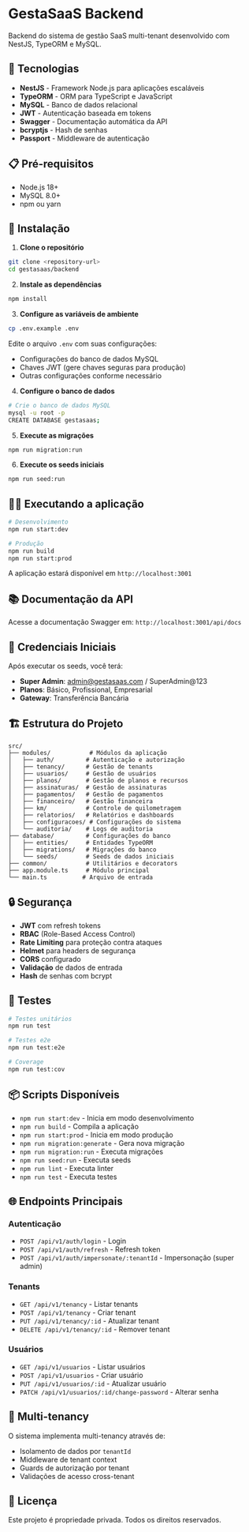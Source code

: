 # GestaSaaS Backend

Backend do sistema de gestão SaaS multi-tenant desenvolvido com NestJS, TypeORM e MySQL.

## 🚀 Tecnologias

- **NestJS** - Framework Node.js para aplicações escaláveis
- **TypeORM** - ORM para TypeScript e JavaScript
- **MySQL** - Banco de dados relacional
- **JWT** - Autenticação baseada em tokens
- **Swagger** - Documentação automática da API
- **bcryptjs** - Hash de senhas
- **Passport** - Middleware de autenticação

## 📋 Pré-requisitos

- Node.js 18+ 
- MySQL 8.0+
- npm ou yarn

## 🔧 Instalação

1. **Clone o repositório**
```bash
git clone <repository-url>
cd gestasaas/backend
```

2. **Instale as dependências**
```bash
npm install
```

3. **Configure as variáveis de ambiente**
```bash
cp .env.example .env
```

Edite o arquivo `.env` com suas configurações:
- Configurações do banco de dados MySQL
- Chaves JWT (gere chaves seguras para produção)
- Outras configurações conforme necessário

4. **Configure o banco de dados**
```bash
# Crie o banco de dados MySQL
mysql -u root -p
CREATE DATABASE gestasaas;
```

5. **Execute as migrações**
```bash
npm run migration:run
```

6. **Execute os seeds iniciais**
```bash
npm run seed:run
```

## 🏃‍♂️ Executando a aplicação

```bash
# Desenvolvimento
npm run start:dev

# Produção
npm run build
npm run start:prod
```

A aplicação estará disponível em `http://localhost:3001`

## 📚 Documentação da API

Acesse a documentação Swagger em: `http://localhost:3001/api/docs`

## 🔐 Credenciais Iniciais

Após executar os seeds, você terá:

- **Super Admin**: admin@gestasaas.com / SuperAdmin@123
- **Planos**: Básico, Profissional, Empresarial
- **Gateway**: Transferência Bancária

## 🏗️ Estrutura do Projeto

```
src/
├── modules/           # Módulos da aplicação
│   ├── auth/         # Autenticação e autorização
│   ├── tenancy/      # Gestão de tenants
│   ├── usuarios/     # Gestão de usuários
│   ├── planos/       # Gestão de planos e recursos
│   ├── assinaturas/  # Gestão de assinaturas
│   ├── pagamentos/   # Gestão de pagamentos
│   ├── financeiro/   # Gestão financeira
│   ├── km/           # Controle de quilometragem
│   ├── relatorios/   # Relatórios e dashboards
│   ├── configuracoes/ # Configurações do sistema
│   └── auditoria/    # Logs de auditoria
├── database/         # Configurações do banco
│   ├── entities/     # Entidades TypeORM
│   ├── migrations/   # Migrações do banco
│   └── seeds/        # Seeds de dados iniciais
├── common/           # Utilitários e decorators
├── app.module.ts     # Módulo principal
└── main.ts          # Arquivo de entrada
```

## 🔒 Segurança

- **JWT** com refresh tokens
- **RBAC** (Role-Based Access Control)
- **Rate Limiting** para proteção contra ataques
- **Helmet** para headers de segurança
- **CORS** configurado
- **Validação** de dados de entrada
- **Hash** de senhas com bcrypt

## 🧪 Testes

```bash
# Testes unitários
npm run test

# Testes e2e
npm run test:e2e

# Coverage
npm run test:cov
```

## 📦 Scripts Disponíveis

- `npm run start:dev` - Inicia em modo desenvolvimento
- `npm run build` - Compila a aplicação
- `npm run start:prod` - Inicia em modo produção
- `npm run migration:generate` - Gera nova migração
- `npm run migration:run` - Executa migrações
- `npm run seed:run` - Executa seeds
- `npm run lint` - Executa linter
- `npm run test` - Executa testes

## 🌐 Endpoints Principais

### Autenticação
- `POST /api/v1/auth/login` - Login
- `POST /api/v1/auth/refresh` - Refresh token
- `POST /api/v1/auth/impersonate/:tenantId` - Impersonação (super admin)

### Tenants
- `GET /api/v1/tenancy` - Listar tenants
- `POST /api/v1/tenancy` - Criar tenant
- `PUT /api/v1/tenancy/:id` - Atualizar tenant
- `DELETE /api/v1/tenancy/:id` - Remover tenant

### Usuários
- `GET /api/v1/usuarios` - Listar usuários
- `POST /api/v1/usuarios` - Criar usuário
- `PUT /api/v1/usuarios/:id` - Atualizar usuário
- `PATCH /api/v1/usuarios/:id/change-password` - Alterar senha

## 🔄 Multi-tenancy

O sistema implementa multi-tenancy através de:
- Isolamento de dados por `tenantId`
- Middleware de tenant context
- Guards de autorização por tenant
- Validações de acesso cross-tenant

## 📝 Licença

Este projeto é propriedade privada. Todos os direitos reservados.